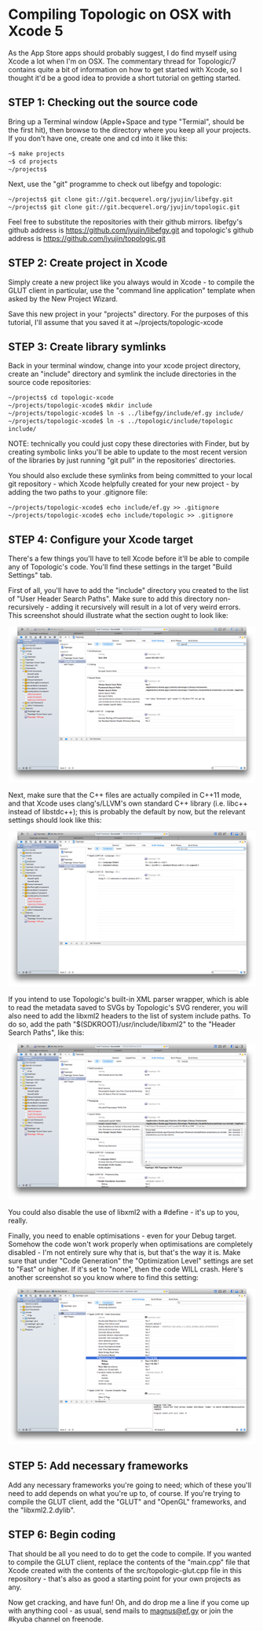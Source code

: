 # Compiling Topologic on OSX with Xcode 5 #####################################

As the App Store apps should probably suggest, I do find myself using Xcode a
lot when I'm on OSX. The commentary thread for Topologic/7 contains quite a bit
of information on how to get started with Xcode, so I thought it'd be a good
idea to provide a short tutorial on getting started.

## STEP 1: Checking out the source code #######################################

Bring up a Terminal window (Apple+Space and type "Termial", should be the first
hit), then browse to the directory where you keep all your projects. If you
don't have one, create one and cd into it like this:

    ~$ make projects
    ~$ cd projects
    ~/projects$

Next, use the "git" programme to check out libefgy and topologic:

    ~/projects$ git clone git://git.becquerel.org/jyujin/libefgy.git
    ~/projects$ git clone git://git.becquerel.org/jyujin/topologic.git

Feel free to substitute the repositories with their github mirrors. libefgy's
github address is https://github.com/jyujin/libefgy.git and topologic's github
address is https://github.com/jyujin/topologic.git

## STEP 2: Create project in Xcode ############################################

Simply create a new project like you always would in Xcode - to compile the
GLUT client in particular, use the "command line application" template when
asked by the New Project Wizard.

Save this new project in your "projects" directory. For the purposes of this
tutorial, I'll assume that you saved it at ~/projects/topologic-xcode

## STEP 3: Create library symlinks ############################################

Back in your terminal window, change into your xcode project directory, create
an "include" directory and symlink the include directories in the source code
repositories:

    ~/projects$ cd topologic-xcode
    ~/projects/topologic-xcode$ mkdir include
    ~/projects/topologic-xcode$ ln -s ../libefgy/include/ef.gy include/
    ~/projects/topologic-xcode$ ln -s ../topologic/include/topologic include/

NOTE: technically you could just copy these directories with Finder, but by
      creating symbolic links you'll be able to update to the most recent
      version of the libraries by just running "git pull" in the repositories'
      directories.

You should also exclude these symlinks from being committed to your local git
repository - which Xcode helpfully created for your new project - by adding the
two paths to your .gitignore file:

    ~/projects/topologic-xcode$ echo include/ef.gy >> .gitignore
    ~/projects/topologic-xcode$ echo include/topologic >> .gitignore

## STEP 4: Configure your Xcode target ########################################

There's a few things you'll have to tell Xcode before it'll be able to compile
any of Topologic's code. You'll find these settings in the target
"Build Settings" tab.

First of all, you'll have to add the "include" directory you created to the
list of "User Header Search Paths". Make sure to add this directory
non-recursively - adding it recursively will result in a lot of very weird
errors. This screenshot should illustrate what the section ought to look like:

![Screenshot of Xcode 5; notice the search path settings](xcode-1.png)

Next, make sure that the C++ files are actually compiled in C++11 mode, and
that Xcode uses clang's/LLVM's own standard C++ library (i.e. libc++ instead of
libstdc++); this is probably the default by now, but the relevant settings
should look like this:

![Screenshot of Xcode 5; notice the C++ settings](xcode-2.png)

If you intend to use Topologic's built-in XML parser wrapper, which is able to
read the metadata saved to SVGs by Topologic's SVG renderer, you will also need
to add the libxml2 headers to the list of system include paths. To do so, add
the path "$(SDKROOT)/usr/include/libxml2" to the "Header Search Paths", like
this:

![Screenshot of Xcode 5; notice the libxml2 header path](xcode-3.png)

You could also disable the use of libxml2 with a \#define - it's up to you,
really.

Finally, you need to enable optimisations - even for your Debug target. Somehow
the code won't work properly when optimisations are completely disabled - I'm
not entirely sure why that is, but that's the way it is. Make sure that under
"Code Generation" the "Optimization Level" settings are set to "Fast" or
higher. If it's set to "none", then the code WILL crash. Here's another
screenshot so you know where to find this setting:

![Screenshot of Xcode 5; notice the Optimization Level setting](xcode-4.png)

## STEP 5: Add necessary frameworks ###########################################

Add any necessary frameworks you're going to need; which of these you'll need
to add depends on what you're up to, of course. If you're trying to compile the
GLUT client, add the "GLUT" and "OpenGL" frameworks, and the "libxml2.2.dylib".

## STEP 6: Begin coding #######################################################

That should be all you need to do to get the code to compile. If you wanted to
compile the GLUT client, replace the contents of the "main.cpp" file that Xcode
created with the contents of the src/topologic-glut.cpp file in this
repository - that's also as good a starting point for your own projects as any.

Now get cracking, and have fun! Oh, and do drop me a line if you come up with
anything cool - as usual, send mails to <magnus@ef.gy> or join the \#kyuba
channel on freenode.
